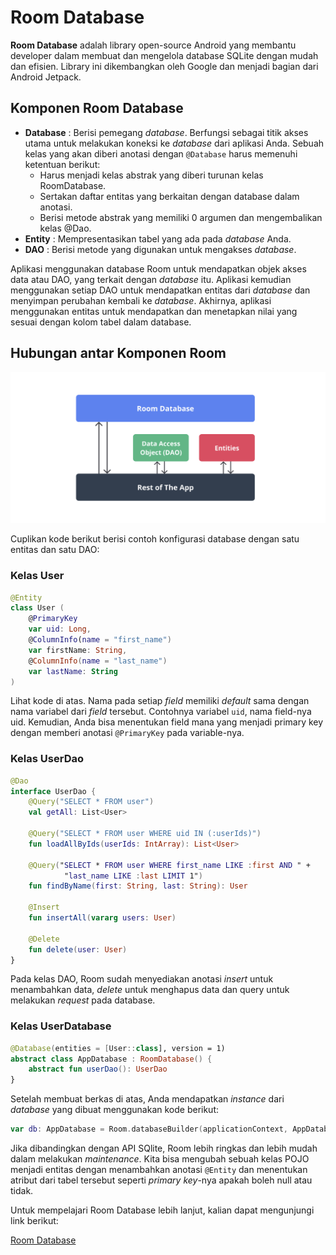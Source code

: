 # Room Database

__Room Database__ adalah library open-source Android yang membantu developer dalam membuat dan mengelola database SQLite dengan mudah dan efisien. Library ini dikembangkan oleh Google dan menjadi bagian dari Android Jetpack.

## Komponen Room Database

- __Database__ : Berisi pemegang _database_. Berfungsi sebagai titik akses utama untuk melakukan koneksi ke _database_ dari aplikasi Anda. Sebuah kelas yang akan diberi anotasi dengan `@Database` harus memenuhi ketentuan berikut:
    - Harus menjadi kelas abstrak yang diberi turunan kelas RoomDatabase.
    - Sertakan daftar entitas yang berkaitan dengan database dalam anotasi.
    - Berisi metode abstrak yang memiliki 0 argumen dan mengembalikan kelas @Dao.
- __Entity__ : Mempresentasikan tabel yang ada pada _database_ Anda.
- __DAO__ : Berisi metode yang digunakan untuk mengakses _database_.

Aplikasi menggunakan database Room untuk mendapatkan objek akses data atau DAO, yang terkait dengan _database_ itu. Aplikasi kemudian menggunakan setiap DAO untuk mendapatkan entitas dari _database_ dan menyimpan perubahan kembali ke _database_. Akhirnya, aplikasi menggunakan entitas untuk mendapatkan dan menetapkan nilai yang sesuai dengan kolom tabel dalam database.

## Hubungan antar Komponen Room

![Komponen Room](assets\komponen_room.png)

Cuplikan kode berikut berisi contoh konfigurasi database dengan satu entitas dan satu DAO:

### Kelas User

```kotlin
@Entity
class User (
    @PrimaryKey
    var uid: Long,
    @ColumnInfo(name = "first_name")
    var firstName: String,
    @ColumnInfo(name = "last_name")
    var lastName: String
)
```

Lihat kode di atas. Nama pada setiap _field_ memiliki _default_ sama dengan nama variabel dari _field_ tersebut. Contohnya variabel `uid`, nama field-nya uid. Kemudian, Anda bisa menentukan field mana yang menjadi primary key dengan memberi anotasi `@PrimaryKey` pada variable-nya.

### Kelas UserDao

```kotlin
@Dao
interface UserDao {
    @Query("SELECT * FROM user")
    val getAll: List<User>
 
    @Query("SELECT * FROM user WHERE uid IN (:userIds)")
    fun loadAllByIds(userIds: IntArray): List<User>
 
    @Query("SELECT * FROM user WHERE first_name LIKE :first AND " +
            "last_name LIKE :last LIMIT 1")
    fun findByName(first: String, last: String): User
 
    @Insert
    fun insertAll(vararg users: User)
 
    @Delete
    fun delete(user: User)
}
```

Pada kelas DAO, Room sudah menyediakan anotasi _insert_ untuk menambahkan data, _delete_ untuk menghapus data dan query untuk melakukan _request_ pada database.

### Kelas UserDatabase

```kotlin
@Database(entities = [User::class], version = 1)
abstract class AppDatabase : RoomDatabase() {
    abstract fun userDao(): UserDao
}
```

Setelah membuat berkas di atas, Anda mendapatkan _instance_ dari _database_ yang dibuat menggunakan kode berikut:

```kotlin
var db: AppDatabase = Room.databaseBuilder(applicationContext, AppDatabase::class.java, "database-name").build()
```

Jika dibandingkan dengan API SQlite, Room lebih ringkas dan lebih mudah dalam melakukan _maintenance_. Kita bisa mengubah sebuah kelas POJO menjadi entitas dengan menambahkan anotasi `@Entity` dan menentukan atribut dari tabel tersebut seperti _primary key_-nya apakah boleh null atau tidak. 

Untuk mempelajari Room Database lebih lanjut, kalian dapat mengunjungi link berikut:

[Room Database](https://developer.android.com/training/data-storage/room)